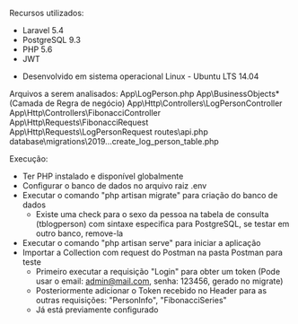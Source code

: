 Recursos utilizados:
- Laravel 5.4
- PostgreSQL 9.3
- PHP 5.6
- JWT

* Desenvolvido em sistema operacional Linux - Ubuntu LTS 14.04

Arquivos a serem analisados:
App\LogPerson.php
App\BusinessObjects\* (Camada de Regra de negócio)
App\Http\Controllers\LogPersonController
App\Http\Controllers\FibonacciController
App\Http\Requests\FibonacciRequest
App\Http\Requests\LogPersonRequest
routes\api.php
database\migrations\2019...create_log_person_table.php

Execução:
* Ter PHP instalado e disponível globalmente
* Configurar o banco de dados no arquivo raiz .env
* Executar o comando "php artisan migrate" para criação do banco de dados
  - Existe uma check para o sexo da pessoa na tabela de consulta (tblogperson) com sintaxe especifica para PostgreSQL, se testar em outro banco, remove-la
* Executar o comando "php artisan serve" para iniciar a aplicação
* Importar a Collection com request do Postman na pasta Postman para teste
  - Primeiro executar a requisição "Login" para obter um token (Pode usar o email: admin@mail.com, senha: 123456, gerado no migrate)
  - Posteriormente adicionar o Token recebido no Header para as outras requisições: "PersonInfo", "FibonacciSeries"
  - Já está previamente configurado

